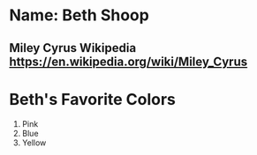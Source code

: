 # Name: Beth Shoop

## Miley Cyrus Wikipedia https://en.wikipedia.org/wiki/Miley_Cyrus 

# Beth's Favorite Colors
1. Pink
2. Blue
3. Yellow
